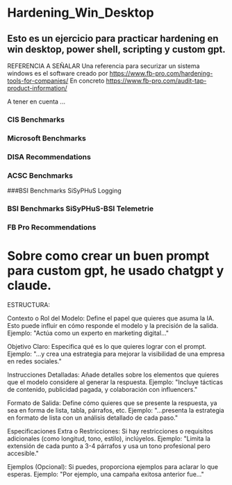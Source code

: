 # Hardening_Win_Desktop
## Esto es un ejercicio para practicar hardening en win desktop, power shell, scripting y custom gpt.


REFERENCIA A SEÑALAR
Una referencia para securizar un sistema windows es el software creado por https://www.fb-pro.com/hardening-tools-for-companies/
En concreto https://www.fb-pro.com/audit-tap-product-information/

A tener en cuenta ...

### CIS Benchmarks

### Microsoft Benchmarks

### DISA Recommendations

### ACSC Benchmarks

###BSI Benchmarks SiSyPHuS Logging

### BSI Benchmarks SiSyPHuS-BSI Telemetrie

### FB Pro Recommendations


# Sobre como crear un buen prompt para custom gpt, he usado chatgpt y claude.

ESTRUCTURA:

Contexto o Rol del Modelo: Define el papel que quieres que asuma la IA. Esto puede influir en cómo responde el modelo y la precisión de la salida.
    Ejemplo: "Actúa como un experto en marketing digital..."

Objetivo Claro: Especifica qué es lo que quieres lograr con el prompt.
    Ejemplo: "...y crea una estrategia para mejorar la visibilidad de una empresa en redes sociales."

Instrucciones Detalladas: Añade detalles sobre los elementos que quieres que el modelo considere al generar la respuesta.
    Ejemplo: "Incluye tácticas de contenido, publicidad pagada, y colaboración con influencers."

Formato de Salida: Define cómo quieres que se presente la respuesta, ya sea en forma de lista, tabla, párrafos, etc.
    Ejemplo: "...presenta la estrategia en formato de lista con un análisis detallado de cada paso."

Especificaciones Extra o Restricciones: Si hay restricciones o requisitos adicionales (como longitud, tono, estilo), inclúyelos.
    Ejemplo: "Limita la extensión de cada punto a 3-4 párrafos y usa un tono profesional pero accesible."

Ejemplos (Opcional): Si puedes, proporciona ejemplos para aclarar lo que esperas.
    Ejemplo: "Por ejemplo, una campaña exitosa anterior fue..."

